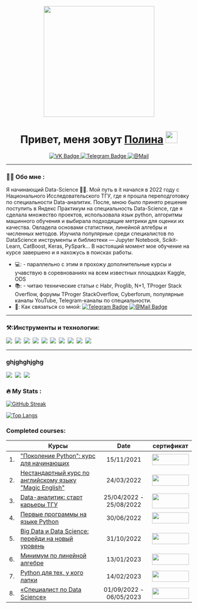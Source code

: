 <div id="header" align="center">
  <img src="https://media.giphy.com/media/LMcB8XospGZO8UQq87/giphy.gif" width="300"/>
</div>

<h1 align="center">Привет, меня зовут <a href="https://github.com/Polina1305" target="_blank">Полина</a> 
<img src="https://github.com/blackcater/blackcater/raw/main/images/Hi.gif" height="32"/></h1> 
<div id="header" align="center">
  

  
<div id="badges">
  <a href="https://vk.com/id134089170">
    <img src="https://img.shields.io/badge/VK-blue?style=for-the-badge&logo=vk&logoColor=white" alt="VK Badge"/>
  </a>
  <a href="https://t.me/smolchonok">
    <img src="https://img.shields.io/badge/Telegram-blue?style=for-the-badge&logo=telegram&logoColor=white" alt="Telegram Badge"/>
  </a>
    <a href="[https://t.me/smolchonok](https://mail.ru/?utm_source=portal&utm_medium=new_portal_navigation&utm_campaign=mail.ru&mt_click_id=mt-ds8xq6-1683129876-1575103423&mt_sub1=id.mail.ru)">
    <img src="https://img.shields.io/badge/@Mail-blue?style=for-the-badge&logo=@mail&logoColor=white" alt="@Mail"/>
  </a> 
</div>

<img src="https://komarev.com/ghpvc/?username=Polina1305&style=flat-square&color=blue" alt=""/>
  
 </div id="header"> 
 
---


### :woman_technologist: Обо мне :

   Я начинающий Data-Science 🧑‍💻. Мой путь в it начался в 2022 году с Национального Исследовательского ТГУ, где я прошла переподготовку по специальности Data-аналитик. После, мною было принято решение поступить  в Яндекс Практикум  на специальность Data-Science, где я сделала множество проектов, использовала язык python, алгоритмы машинного обучения и выбирала подходящие метрики для оценки их качества. Овладела основами статистики, линейной алгебры и численных методов. Изучила популярные среди специалистов по DataScience инструменты и библиотеки — Jupyter Notebook, Scikit-Learn, CatBoost, Keras, PySpark... В настоящий момент мое обучение на курсе завершено и я нахожусь в поисках работы.
- 💻: - параллельно с этим я прохожу дополнительные курсы и учавствую в соревнованиях на всем известных площадках  Kaggle, ODS
- 📚: - читаю технические статьи с Habr, Proglib, N+1, TProger Stack Overflow, форумы TProger StackOverflow, Cyberforum, популярные каналы YouTube, Telegram-каналы по специальности.
- 💌: Как связаться со мной: [![Telegram Badge](https://img.shields.io/badge/Telegram-blue?style=for-the-badge&logo=telegram&logoColor=white)](https://t.me/smolchonok) [![@Mail Badge](https://img.shields.io/badge/@Mail-blue?style=for-the-badge&logo=@mail&logoColor=white)](https://mail.ru/?utm_source=portal&utm_medium=new_portal_navigation&utm_campaign=mail.ru&mt_click_id=mt-ds8xq6-1683129876-1575103423&mt_sub1=id.mail.ru)


---

### ⚒️:Инструменты и технологии:

<div>
  <img src="https://img.shields.io/badge/Python-3776AB?style=for-the-badge&logo=Python&logoColor=F7931E"/>&nbsp;
  <img src="https://img.shields.io/badge/Scikit-Learn-F7931E?style=for-the-badge&logo=Scikit-Learn&logoColor=ЦВЕТ ЛОГОТИПА"/>&nbsp;
  <img src="https://img.shields.io/badge/Pandas-150458?style=for-the-badge&logo=Pandas&logoColor=ЦВЕТ ЛОГОТИПА"/>&nbsp;
  <img src="https://img.shields.io/badge/NumPy-013243?style=for-the-badge&logo=NumPy&logoColor=ЦВЕТ ЛОГОТИПА"/>&nbsp;
  <img src="https://img.shields.io/badge/Keras-D00000?style=for-the-badge&logo=Keras&logoColor=ЦВЕТ ЛОГОТИПА"/>&nbsp;
  <img src="https://img.shields.io/badge/Jupyter-white?style=for-the-badge&logo=Jupyter&logoColor=F37626"/>&nbsp;
  <img src="https://img.shields.io/badge/postgresql-4169E1?style=for-the-badge&logo=postgresql&logoColor=0d1833"/>&nbsp;
  <img src="https://img.shields.io/badge/powerbi-F2C811?style=for-the-badge&logo=powerbi&logoColor=200d33"/>&nbsp;
  <img src="https://img.shields.io/badge/microsoft office-D83B01?style=for-the-badge&logo=microsoftoffice&logoColor=ЦВЕТ ЛОГОТИПА"/>&nbsp;
  <img src="https://img.shields.io/badge/tensorflow-FF6F00?style=for-the-badge&logo=tensorflow&logoColor=4a0d1b"/>&nbsp;
  
</div>


---

### ghjghghjghg

<div>
<img src="https://cdn.jsdelivr.net/gh/devicons/devicon/icons/python/python-original-wordmark.svg" />&nbsp;
<img src="https://cdn.jsdelivr.net/gh/devicons/devicon/icons/jupyter/jupyter-original-wordmark.svg" />&nbsp;
<img src="https://cdn.jsdelivr.net/gh/devicons/devicon/icons/pandas/pandas-original-wordmark.svg" />&nbsp;
</div>

### :fire: My Stats :

[![GitHub Streak](http://github-readme-streak-stats.herokuapp.com?user=Polina1305&theme=dark&background=000000)](https://git.io/streak-stats)




[![Top Langs](https://github-readme-stats.vercel.app/api/top-langs/?username=Polina1305&layout=compact&theme=vision-friendly-dark)](https://github.com/anuraghazra/github-readme-stats)



### Сompleted courses: 


|  | Курсы                                                                                              |    Date                      |   сертификат |
|--|------------------------------------------------------------------------------------------------------|:----------------------------:|:------------:|
|1.| ["Поколение Python": курс для начинающих](https://stepik.org/course/58852/syllabus)                  |    15/11/2021  |[<img src="https://user-images.githubusercontent.com/106150320/235956708-8842092d-f4f3-4e99-8f2f-b9d353b1f259.png" width="100" height="30"/>](https://stepik.org/cert/1235277)|
|2.| [Нестандартный курс по английскому языку "Magic English"](https://stepik.org/course/101725/syllabus) |    24/03/2022 |[<img src="https://user-images.githubusercontent.com/106150320/235956708-8842092d-f4f3-4e99-8f2f-b9d353b1f259.png" width="100" height="30"/>](https://stepik.org/cert/1445912)|
|3.| [Data-аналитик: старт карьеры ТГУ](https://tsu-dpo.ru/program/data)                                  |    25/04/2022 - 25/08/2022   |[<img src="https://user-images.githubusercontent.com/106150320/235955445-d29583c0-f180-4893-a286-f3ddb66bebfc.png" width="100" height="40"/>]( -  )|
|4.| [Первые программы на языке Python](https://stepik.org/users/348200179)                               |    30/06/2022  |[<img src="https://user-images.githubusercontent.com/106150320/235956708-8842092d-f4f3-4e99-8f2f-b9d353b1f259.png" width="100" height="30"/>](https://stepik.org/cert/1564465)|
|5.| [Big Data и Data Science: перейди на новый уровень](https://stepik.org/course/101689/syllabus)       |    31/10/2022 |[<img src="https://user-images.githubusercontent.com/106150320/235956708-8842092d-f4f3-4e99-8f2f-b9d353b1f259.png" width="100" height="30"/>](https://stepik.org/cert/1744433)|
|6.| [Минимум по линейной алгебре](https://stepik.org/course/57167/syllabus)                              |    13/01/2023    |[<img src="https://user-images.githubusercontent.com/106150320/235956708-8842092d-f4f3-4e99-8f2f-b9d353b1f259.png" width="100" height="30"/>](https://stepik.org/cert/1907607)|
|7.| [Python для тех, у кого лапки](https://stepik.org/course/85388/syllabus)                             |    14/02/2023   |[<img src="https://user-images.githubusercontent.com/106150320/235956708-8842092d-f4f3-4e99-8f2f-b9d353b1f259.png" width="100" height="30"/>](https://stepik.org/cert/1948420)|
|8.| [«Специалист по Data Science»](https://practicum.yandex.ru/data-scientist/)                          |    01/09/2022 - 06/05/2023   |[<img src="https://user-images.githubusercontent.com/106150320/235955798-623921b1-3ab1-45f3-9f2d-611ade564a94.png" width="100" height="30"/>]( - ) |

